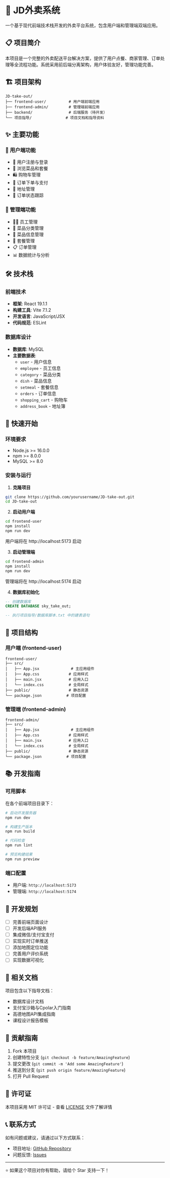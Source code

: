 # 🍜 JD外卖系统

一个基于现代前端技术栈开发的外卖平台系统，包含用户端和管理端双端应用。

## 📋 项目简介

本项目是一个完整的外卖配送平台解决方案，提供了用户点餐、商家管理、订单处理等全流程功能。系统采用前后端分离架构，用户体验友好，管理功能完善。

## 🏗️ 项目架构

```
JD-take-out/
├── frontend-user/          # 用户端前端应用
├── frontend-admin/         # 管理端前端应用
├── backend/                # 后端服务（待开发）
└── 项目指导/               # 项目文档和指导资料
```

## ✨ 主要功能

### 👥 用户端功能
- 🔐 用户注册与登录
- 🛒 浏览菜品和套餐
- 🛍️ 购物车管理
- 📝 订单下单与支付
- 📍 地址管理
- 📱 订单状态跟踪

### 🏪 管理端功能
- 👨‍💼 员工管理
- 🍴 菜品分类管理
- 🥘 菜品信息管理
- 🍱 套餐管理
- 📋 订单管理
- 📊 数据统计与分析

## 🛠️ 技术栈

### 前端技术
- **框架**: React 19.1.1
- **构建工具**: Vite 7.1.2
- **开发语言**: JavaScript/JSX
- **代码规范**: ESLint

### 数据库设计
- **数据库**: MySQL
- **主要数据表**:
  - `user` - 用户信息
  - `employee` - 员工信息
  - `category` - 菜品分类
  - `dish` - 菜品信息
  - `setmeal` - 套餐信息
  - `orders` - 订单信息
  - `shopping_cart` - 购物车
  - `address_book` - 地址簿

## 🚀 快速开始

### 环境要求
- Node.js >= 16.0.0
- npm >= 8.0.0
- MySQL >= 8.0

### 安装与运行

1. **克隆项目**
```bash
git clone https://github.com/yourusername/JD-take-out.git
cd JD-take-out
```

2. **启动用户端**
```bash
cd frontend-user
npm install
npm run dev
```
用户端将在 http://localhost:5173 启动

3. **启动管理端**
```bash
cd frontend-admin
npm install
npm run dev
```
管理端将在 http://localhost:5174 启动

4. **数据库初始化**
```sql
-- 创建数据库
CREATE DATABASE sky_take_out;

-- 执行项目指导/数据库脚本.txt 中的建表语句
```

## 📁 项目结构

### 用户端 (frontend-user)
```
frontend-user/
├── src/
│   ├── App.jsx              # 主应用组件
│   ├── App.css             # 应用样式
│   ├── main.jsx            # 应用入口
│   └── index.css           # 全局样式
├── public/                 # 静态资源
└── package.json           # 项目配置
```

### 管理端 (frontend-admin)
```
frontend-admin/
├── src/
│   ├── App.jsx              # 主应用组件
│   ├── App.css             # 应用样式
│   ├── main.jsx            # 应用入口
│   └── index.css           # 全局样式
├── public/                 # 静态资源
└── package.json           # 项目配置
```

## 📚 开发指南

### 可用脚本

在各个前端项目目录下：

```bash
# 启动开发服务器
npm run dev

# 构建生产版本
npm run build

# 代码检查
npm run lint

# 预览构建结果
npm run preview
```

### 端口配置
- 用户端: `http://localhost:5173`
- 管理端: `http://localhost:5174`

## 🎯 开发规划

- [ ] 完善前端页面设计
- [ ] 开发后端API服务
- [ ] 集成微信/支付宝支付
- [ ] 实现实时订单推送
- [ ] 添加地图定位功能
- [ ] 完善用户评价系统
- [ ] 实现数据可视化

## 📖 相关文档

项目包含以下指导文档：
- 数据库设计文档
- 支付宝沙箱与Cpolar入门指南
- 高德地图API集成指南
- 课程设计报告模板

## 🤝 贡献指南

1. Fork 本项目
2. 创建特性分支 (`git checkout -b feature/AmazingFeature`)
3. 提交更改 (`git commit -m 'Add some AmazingFeature'`)
4. 推送到分支 (`git push origin feature/AmazingFeature`)
5. 打开 Pull Request

## 📄 许可证

本项目采用 MIT 许可证 - 查看 [LICENSE](LICENSE) 文件了解详情

## 📞 联系方式

如有问题或建议，请通过以下方式联系：

- 项目地址: [GitHub Repository](https://github.com/LJH-snow/JD-TAKE-OUT)
- 问题反馈: [Issues](https://github.com/LJH-snow/JD-TAKE-OUT/issues)

---

⭐ 如果这个项目对你有帮助，请给个 Star 支持一下！
